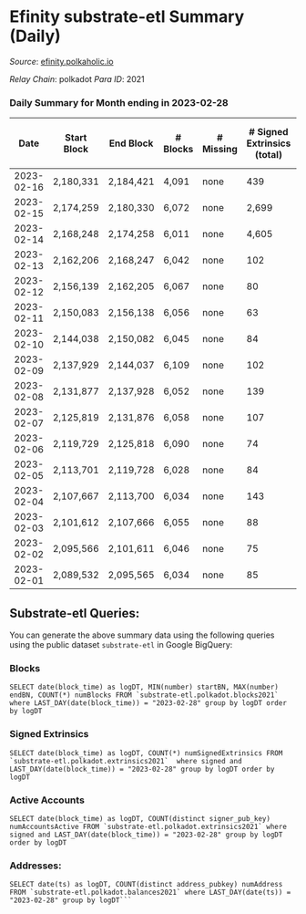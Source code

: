# Efinity substrate-etl Summary (Daily)

_Source_: [efinity.polkaholic.io](https://efinity.polkaholic.io)

*Relay Chain*: polkadot
*Para ID*: 2021



### Daily Summary for Month ending in 2023-02-28


| Date | Start Block | End Block | # Blocks | # Missing | # Signed Extrinsics (total) | # Active Accounts | # Addresses with Balances | # Events | # Transfers | # XCM Transfers In | # XCM Transfers Out |
| ---- | ----------- | --------- | -------- | --------- | --------------------------- | ----------------- | ------------------------- | -------- | ----------- | ------------------ | ------------------- |
| 2023-02-16 | 2,180,331 | 2,184,421 | 4,091 | none  | 439 | 32 |  | 11,775 | 47 ($1.59) |   |   |
| 2023-02-15 | 2,174,259 | 2,180,330 | 6,072 | none  | 2,699 | 29 | 16,081 | 37,072 | 71  |   |   |
| 2023-02-14 | 2,168,248 | 2,174,258 | 6,011 | none  | 4,605 | 36 | 16,075 | 61,306 | 60  |   |   |
| 2023-02-13 | 2,162,206 | 2,168,247 | 6,042 | none  | 102 | 26 | 16,067 | 12,824 | 16  |   |   |
| 2023-02-12 | 2,156,139 | 2,162,205 | 6,067 | none  | 80 | 34 | 16,064 | 12,673 | 30  |   |   |
| 2023-02-11 | 2,150,083 | 2,156,138 | 6,056 | none  | 63 | 29 | 16,058 | 12,564 | 15  |   |   |
| 2023-02-10 | 2,144,038 | 2,150,082 | 6,045 | none  | 84 | 28 | 16,054 | 12,682 | 30  |   |   |
| 2023-02-09 | 2,137,929 | 2,144,037 | 6,109 | none  | 102 | 27 | 16,050 | 12,921 | 23  |   |   |
| 2023-02-08 | 2,131,877 | 2,137,928 | 6,052 | none  | 139 | 40 | 16,047 | 13,016 | 27  |   |   |
| 2023-02-07 | 2,125,819 | 2,131,876 | 6,058 | none  | 107 | 28 | 16,039 | 12,839 | 33  |   |   |
| 2023-02-06 | 2,119,729 | 2,125,818 | 6,090 | none  | 74 | 24 | 16,032 | 12,716 | 23  |   |   |
| 2023-02-05 | 2,113,701 | 2,119,728 | 6,028 | none  | 84 | 44 | 16,029 | 12,610 | 31  |   |   |
| 2023-02-04 | 2,107,667 | 2,113,700 | 6,034 | none  | 143 | 46 | 16,020 | 13,029 | 32 ($129.32) |   |   |
| 2023-02-03 | 2,101,612 | 2,107,666 | 6,055 | none  | 88 | 31 | 16,010 | 12,740 | 30  |   |   |
| 2023-02-02 | 2,095,566 | 2,101,611 | 6,046 | none  | 75 | 17 | 16,003 | 12,694 | 16  |   |   |
| 2023-02-01 | 2,089,532 | 2,095,565 | 6,034 | none  | 85 | 29 | 15,998 | 12,726 | 30  |   |   |

## Substrate-etl Queries:
You can generate the above summary data using the following queries using the public dataset `substrate-etl` in Google BigQuery:


### Blocks
```
SELECT date(block_time) as logDT, MIN(number) startBN, MAX(number) endBN, COUNT(*) numBlocks FROM `substrate-etl.polkadot.blocks2021`  where LAST_DAY(date(block_time)) = "2023-02-28" group by logDT order by logDT
```


### Signed Extrinsics
```
SELECT date(block_time) as logDT, COUNT(*) numSignedExtrinsics FROM `substrate-etl.polkadot.extrinsics2021`  where signed and LAST_DAY(date(block_time)) = "2023-02-28" group by logDT order by logDT
```


### Active Accounts
```
SELECT date(block_time) as logDT, COUNT(distinct signer_pub_key) numAccountsActive FROM `substrate-etl.polkadot.extrinsics2021` where signed and LAST_DAY(date(block_time)) = "2023-02-28" group by logDT order by logDT
```


### Addresses:
```
SELECT date(ts) as logDT, COUNT(distinct address_pubkey) numAddress FROM `substrate-etl.polkadot.balances2021` where LAST_DAY(date(ts)) = "2023-02-28" group by logDT```

